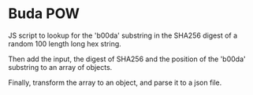 # Buda POW

JS script to lookup for the 'b00da' substring in the SHA256 digest of a random 100 length long hex string.

Then add the input, the digest of SHA256 and the position of the 'b00da' substring to an array of objects.

Finally, transform the array to an object, and parse it to a json file.
